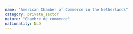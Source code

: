 ```yaml
---
name: "American Chamber of Commerce in the Netherlands"
category: private_sector
nature: "Chambre de commerce"
nationality: NLD
---
```

    